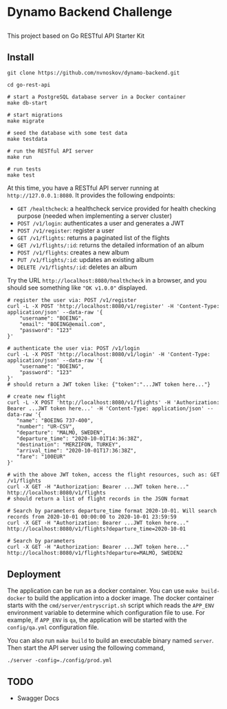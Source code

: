 # Dynamo Backend Challenge


## 
This project based on Go RESTful API Starter Kit

## Install


```shell
git clone https://github.com/nvnoskov/dynamo-backend.git

cd go-rest-api

# start a PostgreSQL database server in a Docker container
make db-start

# start migrations
make migrate

# seed the database with some test data
make testdata

# run the RESTful API server
make run

# run tests
make test
```

At this time, you have a RESTful API server running at `http://127.0.0.1:8080`. It provides the following endpoints:

* `GET /healthcheck`: a healthcheck service provided for health checking purpose (needed when implementing a server cluster)
* `POST /v1/login`: authenticates a user and generates a JWT
* `POST /v1/register`: register a user
* `GET /v1/flights`: returns a paginated list of the flights 
* `GET /v1/flights/:id`: returns the detailed information of an album
* `POST /v1/flights`: creates a new album
* `PUT /v1/flights/:id`: updates an existing album
* `DELETE /v1/flights/:id`: deletes an album

Try the URL `http://localhost:8080/healthcheck` in a browser, and you should see something like `"OK v1.0.0"` displayed.


```shell
# register the user via: POST /v1/register
curl -L -X POST 'http://localhost:8080/v1/register' -H 'Content-Type: application/json' --data-raw '{
    "username": "BOEING",
    "email": "BOEING@email.com",
    "password": "123"
}'

# authenticate the user via: POST /v1/login
curl -L -X POST 'http://localhost:8080/v1/login' -H 'Content-Type: application/json' --data-raw '{
    "username": "BOEING",
    "password": "123"
}'
# should return a JWT token like: {"token":"...JWT token here..."}

# create new flight
curl -L -X POST 'http://localhost:8080/v1/flights' -H 'Authorization: Bearer ...JWT token here...' -H 'Content-Type: application/json' --data-raw '{
   "name": "BOEING 737-400",
   "number": "UR-CSV",
   "departure": "MALMÖ, SWEDEN",
   "departure_time": "2020-10-01T14:36:38Z",
   "destination": "MERZIFON, TURKEY",
   "arrival_time": "2020-10-01T17:36:38Z",
   "fare": "100EUR"
}'

# with the above JWT token, access the flight resources, such as: GET /v1/flights
curl -X GET -H "Authorization: Bearer ...JWT token here..." http://localhost:8080/v1/flights
# should return a list of flight records in the JSON format

# Search by parameters departure_time format 2020-10-01. Will search records from 2020-10-01 00:00:00 to 2020-10-01 23:59:59
curl -X GET -H "Authorization: Bearer ...JWT token here..." http://localhost:8080/v1/flights?departure_time=2020-10-01

# Search by parameters 
curl -X GET -H "Authorization: Bearer ...JWT token here..." http://localhost:8080/v1/flights?departure=MALMÖ, SWEDEN2

```



## Deployment

The application can be run as a docker container. You can use `make build-docker` to build the application 
into a docker image. The docker container starts with the `cmd/server/entryscript.sh` script which reads 
the `APP_ENV` environment variable to determine which configuration file to use. For example,
if `APP_ENV` is `qa`, the application will be started with the `config/qa.yml` configuration file.

You can also run `make build` to build an executable binary named `server`. Then start the API server using the following
command,

```shell
./server -config=./config/prod.yml
```

## TODO
 - Swagger Docs
